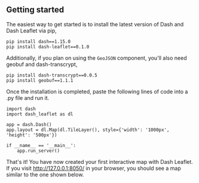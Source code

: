 ## Getting started

The easiest way to get started is to install the latest version of Dash and Dash Leaflet via pip,

```
pip install dash==1.15.0
pip install dash-leaflet==0.1.0
```

Additionally, if you plan on using the `GeoJSON` component, you'll also need geobuf and dash-transcrypt,

```
pip install dash-transcrypt==0.0.5
pip install geobuf==1.1.1
```

Once the installation is completed, paste the following lines of code into a .py file and run it.

````
import dash
import dash_leaflet as dl

app = dash.Dash()
app.layout = dl.Map(dl.TileLayer(), style={'width': '1000px', 'height': '500px'})

if __name__ == '__main__':
    app.run_server()    
````

That's it! You have now created your first interactive map with Dash Leaflet. If you visit http://127.0.0.1:8050/ in your browser, you should see a map similar to the one shown below. 